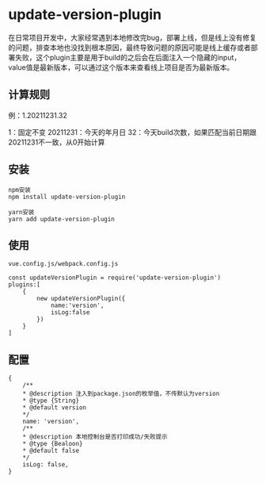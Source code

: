 # update-version-plugin
在日常项目开发中，大家经常遇到本地修改完bug，部署上线，但是线上没有修复的问题，排查本地也没找到根本原因，最终导致问题的原因可能是线上缓存或者部署失败，这个plugin主要是用于build的之后会在<body>后面注入一个隐藏的input，value值是最新版本，可以通过这个版本来查看线上项目是否为最新版本。

## 计算规则
例：1.20211231.32

1：固定不变
20211231：今天的年月日
32：今天build次数，如果匹配当前日期跟20211231不一致，从0开始计算

## 安装
```
npm安装
npm install update-version-plugin

yarn安装
yarn add update-version-plugin
```

## 使用
```
vue.config.js/webpack.config.js

const updateVersionPlugin = require('update-version-plugin')
plugins:[
    {
        new updateVersionPlugin({
            name:'version',
            isLog:false
        })
    }
]
```

## 配置
```
{   
    /**
    * @description 注入到package.json的枚举值，不传默认为version
    * @type {String}
    * @default version
    */
    name: 'version',
    /**
    * @description 本地控制台是否打印成功/失败提示
    * @type {Bealoon}
    * @default false
    */
    isLog: false,
}
```
